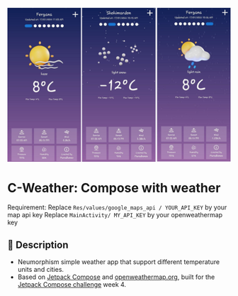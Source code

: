 ![GitHub Cards Preview](https://raw.githubusercontent.com/Murodhonov/weather_ui/master/Images/images12.png?raw=true)

# C-Weather: Compose with weather

<!--- Replace <OWNER> with your Github Username and <REPOSITORY> with the name of your repository. -->

Requirement: 
		Replace `Res/values/google_maps_api / YOUR_API_KEY` by your map api key
		Replace `MainActivity/ MY_API_KEY` by your openweathermap key

## :scroll: Description
<!--- Describe your app in one or two sentences -->

* Neumorphism simple weather app that support different temperature units and cities.
* Based on [Jetpack Compose](https://developer.android.com/jetpack/compose) and [openweathermap.org](https://openweathermap.org/), built for the [Jetpack Compose challenge](https://developer.android.com/dev-challenge) week 4.
